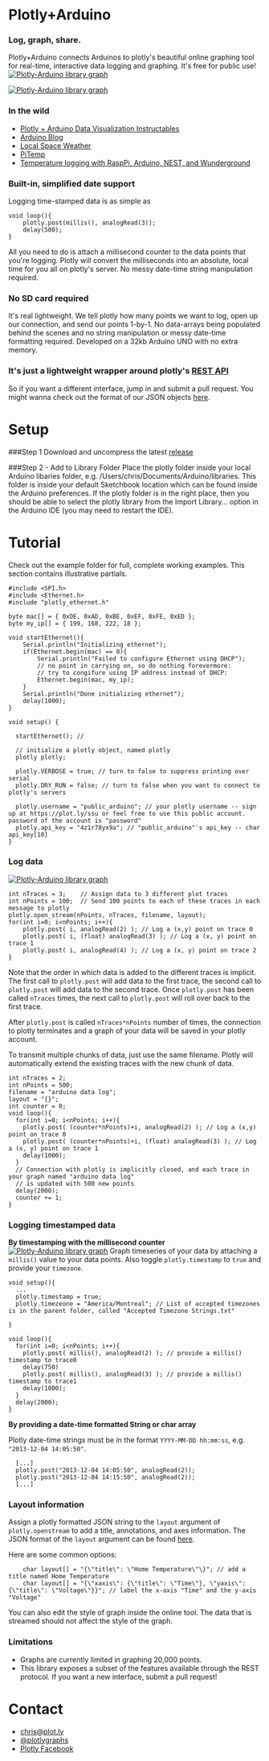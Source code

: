 Plotly+Arduino
==
### Log, graph, share. 
Plotly+Arduino connects Arduinos to plotly's beautiful online graphing tool for real-time, interactive data logging and graphing. It's free for public use!
[![Plotly-Arduino library graph](readme_images/flann321.png)](https://plot.ly/~flann321/9)

[![Plotly-Arduino library graph](readme_images/gridview.png)](https://plot.ly/9/~flann321/data)

### In the wild
* [Plotly + Arduino Data Visualization Instructables](http://www.instructables.com/id/Plotly-Arduino-Data-Visualization/)
* [Arduino Blog](http://blog.arduino.cc/2013/11/04/create-interactive-graphs-logging-arduino-data-with-plotly/)
* [Local Space Weather](http://homepage.lnu.se/staff/pkumsi/GPS_Monitor.html)
* [PiTemp](https://github.com/plotly/User-Projects/tree/master/PiTemp)
* [Temperature logging with RaspPi, Arduino, NEST, and Wunderground](https://plot.ly/~flann321/9)

### Built-in, simplified date support
Logging time-stamped data is as simple as

```Arduino
void loop(){
    plotly.post(millis(), analogRead(3));
    delay(500);
}
```

All you need to do is attach a millisecond counter to the data points that you're logging. Plotly will convert the milliseconds into an absolute, local time for you all on plotly's server. No messy date-time string manipulation required.

### No SD card required
It's real lightweight. We tell plotly how many points we want to log, open up our connection, and send our points 1-by-1. No data-arrays being populated behind the scenes and no string manipulation or messy date-time formatting required. Developed on a 32kb Arduino UNO with no extra memory. 

### It's just a lightweight wrapper around plotly's [REST API](https://plot.ly/api)
So if you want a different interface, jump in and submit a pull request. You might wanna check out the format of our JSON objects [here](https://plot.ly/api/rest).

Setup
==
###Step 1
Download and uncompress the latest [release](https://github.com/plotly/arduino-api/releases)

###Step 2 - Add to Library Folder
Place the plotly folder inside your local Arduino libaries folder, e.g. /Users/chris/Documents/Arduino/libraries. This folder is inside your default Sketchbook location which can be found inside the Arduino preferences. If the plotly folder is in the right place, then you should be able to select the plotly library from the Import Library...  option in the Arduino IDE (you may need to restart the IDE).

Tutorial
==
Check out the example folder for full, complete working examples. This section contains illustrative partials.


```Arduino
#include <SPI.h>
#include <Ethernet.h>
#include "plotly_ethernet.h"

byte mac[] = { 0xDE, 0xAD, 0xBE, 0xEF, 0xFE, 0xED };
byte my_ip[] = { 199, 168, 222, 18 }; 

void startEthernet(){
    Serial.println("Initializing ethernet");
    if(Ethernet.begin(mac) == 0){
        Serial.println("Failed to configure Ethernet using DHCP");
        // no point in carrying on, so do nothing forevermore:
        // try to congifure using IP address instead of DHCP:
        Ethernet.begin(mac, my_ip);
    }
    Serial.println("Done initializing ethernet");
    delay(1000);
}

void setup() {

  startEthernet(); // 

  // initialize a plotly object, named plotly
  plotly plotly; 
  
  plotly.VERBOSE = true; // turn to false to suppress printing over serial
  plotly.DRY_RUN = false; // turn to false when you want to connect to plotly's servers
  
  plotly.username = "public_arduino"; // your plotly username -- sign up at https://plot.ly/ssu or feel free to use this public account. password of the account is "password"
  plotly.api_key = "4z1r78yx9a"; // "public_arduino"'s api_key -- char api_key[10]  
}

```

### Log data
[![Plotly-Arduino library graph](readme_images/logdata.png)](https://plot.ly/~chris/1727)
```Arduino
int nTraces = 3;    // Assign data to 3 different plot traces
int nPoints = 100;  // Send 100 points to each of these traces in each message to plotly
plotly.open_stream(nPoints, nTraces, filename, layout);
for(int i=0; i<nPoints; i++){
    plotly.post( i, analogRead(2) ); // Log a (x,y) point on trace 0
    plotly.post( i, (float) analogRead(3) ); // Log a (x, y) point on trace 1
    plotly.post( i, analogRead(4) ); // Log a (x, y) point on trace 2 
}
```
Note that the order in which data is added to the different traces is implicit. 
The first call to `plotly.post` will add data to the first trace, the second call to `plotly.post` will add data to the second trace. Once `plotly.post` has been called `nTraces` times, the next call to `plotly.post` will roll over back to the first trace.

After `plotly.post` is called `nTraces*nPoints` number of times, the connection to plotly terminates and a graph of your data will be saved in your plotly account.

To transmit multiple chunks of data, just use the same filename. Plotly will automatically extend the existing traces with the new chunk of data.

```Arduino
int nTraces = 2;
int nPoints = 500;
filename = "arduino data log";
layout = "{}";
int counter = 0;
void loop(){
  for(int i=0; i<nPoints; i++){
    plotly.post( (counter*nPoints)+i, analogRead(2) ); // Log a (x,y) point on trace 0
    plotly.post( (counter*nPoints)+i, (float) analogRead(3) ); // Log a (x, y) point on trace 1
    delay(1000);
  }
  // Connection with plotly is implicitly closed, and each trace in your graph named "arduino data log"
  // is updated with 500 new points
  delay(2000);
  counter += 1;
}
```

### Logging timestamped data
**By timestamping with the millisecond counter**
[![Plotly-Arduino library graph](readme_images/mslogdata.png)](https://plot.ly/~chris/1729)
Graph timeseries of your data by attaching a `millis()` value to your data points. Also toggle `plotly.timestamp` to `true` and provide your `timezone`.

```Arduino
void setup(){
  ...
  plotly.timestamp = true;
  plotly.timezeone = "America/Montreal"; // List of accepted timezones is in the parent folder, called "Accepted Timezone Strings.txt"

}

void loop(){
  for(int i=0; i<nPoints; i++){
    plotly.post( millis(), analogRead(2) ); // provide a millis() timestamp to trace0
    delay(750)
    plotly.post( millis(), analogRead(3) ); // provide a millis() timestamp to trace1
    delay(1000);
  }
  delay(2000);
}
```

**By providing a date-time formatted String or char array**

Plotly date-time strings must be in the format `YYYY-MM-DD hh:mm:ss`, e.g. `"2013-12-04 14:05:50"`.
```Arduino
  [...]
  plotly.post("2013-12-04 14:05:50", analogRead(2));
  plotly.post("2013-12-04 14:15:50", analogRead(2));
  [...]
```

### Layout information
Assign a plotly formatted JSON string to the `layout` argument of `plotly.openstream` to add a title, annotations, and  axes information. The JSON format of the `layout` argument can be found [here](https://plot.ly/api/rest).

Here are some common options:
```
    char layout[] = "{\"title\": \"Home Temperature\"\}"; // add a title named Home Temperature
    char layout[] = "{\"xaxis\": {\"title\": \"Time\"}, \"yaxis\": {\"title\": \"Voltage\"}}"; // label the x-axis "Time" and the y-axis "Voltage"
```
You can also edit the style of graph inside the online tool. The data that is streamed should not affect the style of the graph. 

### Limitations
* Graphs are currently limited in graphing 20,000 points.
* This library exposes a subset of the features available through the REST protocol. If you want a new interface, submit a pull request!

Contact
==
- <chris@plot.ly>
- [@plotlygraphs](https://twitter.com/plotlygraphs)
- [Plotly Facebook](https://facebook.com/plotly)
